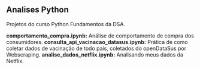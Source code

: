## Analises Python
Projetos do curso Python Fundamentos da DSA.

**comportamento_compra.ipynb:** Análise de comportamento de compra dos consumidores.
**consulta_api_vacinacao_datasus.ipynb:** Prática de como coletar dados de vacinação de todo país, coletados do openDataSus por Webscraping.
**analise_dados_netflix.ipynb:** Analisando meus dados da Netflix.
